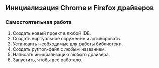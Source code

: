 ## Инициализация Chrome и Firefox драйверов

### Самостоятельная работа
1. Создать новый проект в любой IDE.
2. Создать виртуальное окружение и активировать.
3. Установить необходимые для работы библиотеки.
4. Создать python-файл с любым названием.
5. Написать инициализацию любого драйвера.
6. Запустить, чтобы все работало.